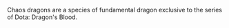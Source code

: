 
Chaos dragons are a species of fundamental dragon exclusive to the series of Dota: Dragon's Blood.

